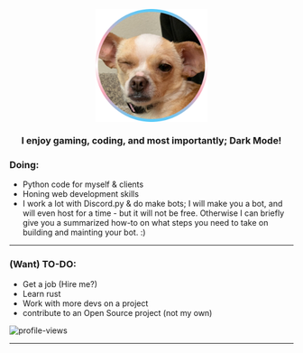 <a>
<p align = "center">
    <img align = "center" src="https://github.com/charlotte-2222/charlotte-2222/blob/main/cocoa.png" width="200" height="200"></p>
<h3 align="center">I enjoy gaming, coding, and most importantly; Dark Mode! </br>

### Doing:
* Python code for myself & clients
* Honing web development skills
* I work a lot with Discord.py & do make bots; I will make you a bot, and will even host for a time - but it will not be free. Otherwise I can briefly give you a summarized how-to on what steps you need to take on building and mainting your bot. :)
---
### (Want) TO-DO:
* Get a job (Hire me?)
* Learn rust
* Work with more devs on a project
* contribute to an Open Source project (not my own)


<p align="left"> <img src="https://komarev.com/ghpvc/?username=im-zach&label=Profile%20views&color=0e75b6&style=flat" alt="profile-views" /> </p>

---
 
